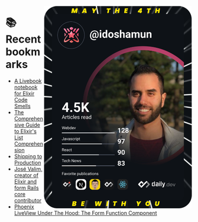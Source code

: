 <a href="https://app.daily.dev/idoshamun"><img src="https://raw.githubusercontent.com/idoshamun/idoshamun/devcard/devcard.svg" align='right' width="400" alt="Ido Shamun's Dev Card"/></a>

# 📚 Recent bookmarks
<!-- BOOKMARKS:START -->
- [A Livebook notebook for Elixir Code Smells](https://app.daily.dev/posts/qSLQenRfp?utm_source=rss&utm_medium=bookmarks&utm_campaign=28849d86070e4c099c877ab6837c61f0)
- [The Comprehensive Guide to Elixir&#39;s List Comprehension](https://app.daily.dev/posts/e8rHwf9fl?utm_source=rss&utm_medium=bookmarks&utm_campaign=28849d86070e4c099c877ab6837c61f0)
- [Shipping to Production](https://app.daily.dev/posts/S68qnmOkU?utm_source=rss&utm_medium=bookmarks&utm_campaign=28849d86070e4c099c877ab6837c61f0)
- [José Valim, creator of Elixir and form Rails core contributor](https://app.daily.dev/posts/W8ZzO4HSq?utm_source=rss&utm_medium=bookmarks&utm_campaign=28849d86070e4c099c877ab6837c61f0)
- [Phoenix LiveView Under The Hood: The Form Function Component](https://app.daily.dev/posts/3rxNM_zrP?utm_source=rss&utm_medium=bookmarks&utm_campaign=28849d86070e4c099c877ab6837c61f0)
<!-- BOOKMARKS:END -->
